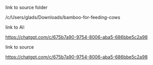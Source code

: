link to source folder

/c/Users/glads/Downloads/bamboo-for-feeding-cows


link to AI:

https://chatgpt.com/c/675b7a90-9754-8006-aba5-686bbe5c2a98

link to source

https://chatgpt.com/c/675b7a90-9754-8006-aba5-686bbe5c2a98
